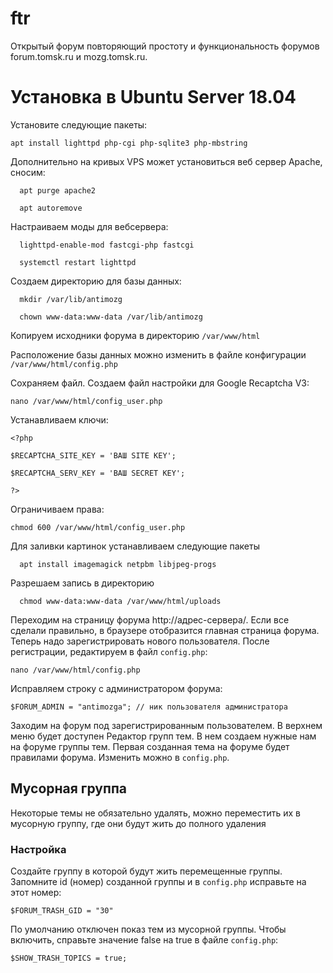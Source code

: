# ftr

Открытый форум повторяющий простоту и функциональность форумов forum.tomsk.ru и mozg.tomsk.ru.

# Установка в Ubuntu Server 18.04

Установите следующие пакеты:

```
apt install lighttpd php-cgi php-sqlite3 php-mbstring
```

Дополнительно на кривых VPS может установиться веб сервер Apache, сносим:

```
  apt purge apache2
  
  apt autoremove
```

Настраиваем моды для вебсервера:

```
  lighttpd-enable-mod fastcgi-php fastcgi

  systemctl restart lighttpd
```

Создаем директорию для базы данных:

```
  mkdir /var/lib/antimozg

  chown www-data:www-data /var/lib/antimozg
```

Копируем исходники форума в директорию `/var/www/html`

Расположение базы данных можно изменить в файле конфигурации `/var/www/html/config.php`

Сохраняем файл. Создаем файл настройки для Google Recaptcha V3:

```
nano /var/www/html/config_user.php
```

Устанавливаем ключи:

```
<?php

$RECAPTCHA_SITE_KEY = 'ВАШ SITE KEY';

$RECAPTCHA_SERV_KEY = 'ВАШ SECRET KEY';

?>
```

Ограничиваем права:

```
chmod 600 /var/www/html/config_user.php
```

Для заливки картинок устанавливаем следующие пакеты

```
  apt install imagemagick netpbm libjpeg-progs
```

Разрешаем запись в директорию

```
  chmod www-data:www-data /var/www/html/uploads
```

Переходим на страницу форума http://адрес-сервера/. Если все сделали правильно, в браузере отобразится главная страница форума. Теперь надо зарегистрировать нового пользователя. После регистрации, редактируем в файл `config.php`:

```
nano /var/www/html/config.php
```

Исправляем строку с администратором форума:

```
$FORUM_ADMIN = "antimozga"; // ник пользователя администратора
```

Заходим на форум под зарегистрированным пользователем. В верхнем меню будет доступен Редактор групп тем. В нем создаем нужные нам на форуме группы тем. Первая созданная тема на форуме будет правилами форума. Изменить можно в `config.php`.

## Мусорная группа

Некоторые темы не обязательно удалять, можно переместить их в мусорную группу, где они будут жить до полного удаления

### Настройка

Создайте группу в которой будут жить перемещенные группы. Запомните id (номер) созданной группы и в `config.php` исправьте на этот номер:

```
$FORUM_TRASH_GID = "30"
```

По умолчанию отключен показ тем из мусорной группы. Чтобы включить, справьте значение false на true в файле `config.php`:

```
$SHOW_TRASH_TOPICS = true;
```
